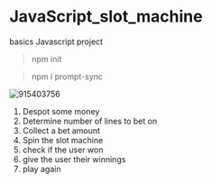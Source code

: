 # JavaScript_slot_machine

basics Javascript project 

>npm init

>npm i prompt-sync

![915403756](https://github.com/Adarsh-singh-2002/JavaScript_slot_machine/assets/98600091/be2fbf28-7139-4894-a9c1-e0daa0995a4f)


1. Despot some money
2. Determine number of lines to bet on
3. Collect a bet amount
4. Spin the slot machine
5. check if the user won
6. give the user their winnings
7. play again
